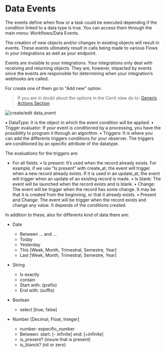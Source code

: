 # Data Events

The events define when flow or a task could be executed depending if the condition linked to a data type is true. You can access them through the main menu: Workflows/Data Events.

The creation of new objects and/or changes in existing objects will result in events. These events ultimately result in calls being made to various Flows in your integrations as well as your endpoint.

Events are invisible to your integrations. Your integrations only deal with receiving and returning objects. They are, however, impacted by events since the events are responsible for determining when your integration’s webhooks are called.

For create one of them go to "Add new" option.

> If you are in doubt about the options in the Cenit view do to: [Generic Actions Section](generic_actions_.md)

![create/edit data_event](https://user-images.githubusercontent.com/30662690/63460507-ace3fc80-c424-11e9-9d32-eab930533441.png)

• DataType: It is the object in which the event condition will be applied.
• Trigger evaluator: If your event is conditioned by a processing, you have the possibility to program it through an algorithm.
• Triggers: It is where you can add the differents triggers conditions for your observer. The triggers are conditioned by an specific attribute of the datatype.

The evaluations for the triggers are:

- For all fields:
    • Is present: It’s used when the record already exists. For example, if we use “Is present” with create_at, the event will trigger when a new record already exists. If it is used in an update_at, the event will trigger when an update of an existing record is made.
    • Is blank: The event will be launched when the record exists and is blank.
    • Change: The event will be trigger when the record has some change. It may be that it is created from the beginning, or that it already exists.
    • Present and Change: The event will be trigger when the record exists and change any value. It depends of the conditions created.

In addition to these, also for differents kind of data there are:
- Date
    - Between … and …
    - Today
    - Yesterday
    - This [Week, Month, Trimestral, Semestre, Year]
    - Last [Week, Month, Trimestral, Semestre, Year]

- String
    - Is exactly
    - contain
    - Start with: (prefix)
    - End with: (suffix)

- Boolean
    - select [true, false]

- Number [Decimal, Float, Integer]
    - number: especific_number
    - Between: start: [- infinite] end: [+infinite]
    - is_present? (insure that is present)
    - is_blanck? (nil or zero)
